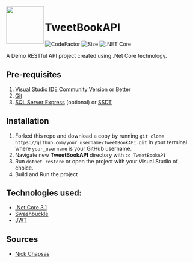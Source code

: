 <img src="https://upload.wikimedia.org/wikipedia/commons/e/ee/.NET_Core_Logo.svg" width="100" height="100" align="left" />

# TweetBookAPI

![CodeFactor](https://img.shields.io/codefactor/grade/github/jscastanos/TweetBookAPI)
![Size](https://img.shields.io/github/repo-size/jscastanos/TweetbookAPI)
![.NET Core](https://github.com/jscastanos/TweetBookAPI/workflows/.NET%20Core/badge.svg?branch=master)

A Demo RESTful API project created using .Net Core technology.

## Pre-requisites

1. [Visual Studio IDE Community Version](https://visualstudio.microsoft.com/vs/) or Better
2. [Git](https://git-scm.com/)
3. [SQL Server Express](https://www.microsoft.com/en-us/sql-server/sql-server-downloads) (optional) or [SSDT](https://docs.microsoft.com/en-us/sql/ssdt/download-sql-server-data-tools-ssdt?view=sql-server-ver15)

## Installation

1. Forked this repo and download a copy by running `git clone https://github.com/your_username/TweetBookAPI.git` in your terminal where `your_username` is your GitHub username.
2. Navigate new **TweetBookAPI** directory with `cd TweetBookAPI`
3. Run `dotnet restore` or open the project with your Visual Studio of choice.
4. Build and Run the project


## Technologies used:

- [.Net Core 3.1](https://dotnet.microsoft.com/download/dotnet-core/3.1)
- [Swashbuckle](https://www.nuget.org/packages/Swashbuckle)
- [JWT](https://jwt.io/)

## Sources

- [Nick Chapsas](https://www.youtube.com/watch?v=sdlt3-ptt9g&list=PLUOequmGnXxOgmSDWU7Tl6iQTsOtyjtwU)
